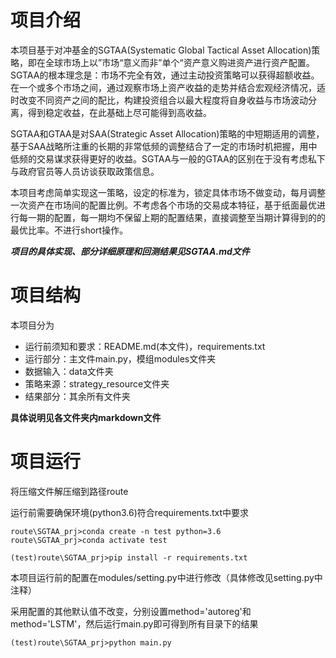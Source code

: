 # 项目介绍

本项目基于对冲基金的SGTAA(Systematic Global Tactical Asset Allocation)策略，即在全球市场上以”市场“意义而非”单个“资产意义购进资产进行资产配置。SGTAA的根本理念是：市场不完全有效，通过主动投资策略可以获得超额收益。在一个或多个市场之间，通过观察市场上资产收益的走势并结合宏观经济情况，适时改变不同资产之间的配比，构建投资组合以最大程度将自身收益与市场波动分离，得到稳定收益，在此基础上尽可能得到高收益。

SGTAA和GTAA是对SAA(Strategic Asset Allocation)策略的中短期适用的调整，基于SAA战略所注重的长期的非常低频的调整结合了一定的市场时机把握，用中低频的交易谋求获得更好的收益。SGTAA与一般的GTAA的区别在于没有考虑私下与政府官员等人员访谈获取政策信息。

本项目考虑简单实现这一策略，设定的标准为，锁定具体市场不做变动，每月调整一次资产在市场间的配置比例。不考虑各个市场的交易成本特征，基于纸面最优进行每一期的配置，每一期均不保留上期的配置结果，直接调整至当期计算得到的的最优比率。不进行short操作。

***项目的具体实现、部分详细原理和回测结果见SGTAA.md文件***

# 项目结构

本项目分为

* 运行前须知和要求：README.md(本文件)，requirements.txt
* 运行部分：主文件main.py，模组modules文件夹
* 数据输入：data文件夹
* 策略来源：strategy_resource文件夹
* 结果部分：其余所有文件夹

**具体说明见各文件夹内markdown文件**

# 项目运行

将压缩文件解压缩到路径route

运行前需要确保环境(python3.6)符合requirements.txt中要求

```
route\SGTAA_prj>conda create -n test python=3.6
route\SGTAA_prj>conda activate test
```

```
(test)route\SGTAA_prj>pip install -r requirements.txt
```

本项目运行前的配置在modules/setting.py中进行修改（具体修改见setting.py中注释）

采用配置的其他默认值不改变，分别设置method='autoreg'和method='LSTM'，然后运行main.py即可得到所有目录下的结果

```
(test)route\SGTAA_prj>python main.py
```
